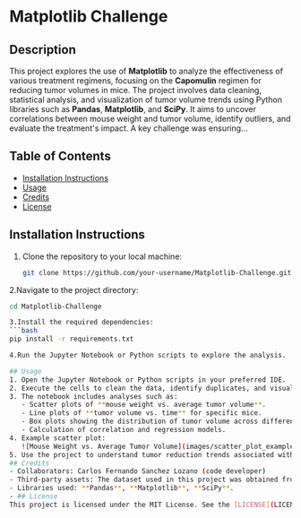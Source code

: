 # Matplotlib Challenge

## Description
This project explores the use of **Matplotlib** to analyze the effectiveness of various treatment regimens, focusing on the **Capomulin** regimen for reducing tumor volumes in mice. The project involves data cleaning, statistical analysis, and visualization of tumor volume trends using Python libraries such as **Pandas**, **Matplotlib**, and **SciPy**. It aims to uncover correlations between mouse weight and tumor volume, identify outliers, and evaluate the treatment's impact. A key challenge was ensuring...
 
## Table of Contents
- [Installation Instructions](#installation-instructions)
- [Usage](#usage)
- [Credits](#credits)
- [License](#license)

## Installation Instructions
1. Clone the repository to your local machine:
   ```bash
   git clone https://github.com/your-username/Matplotlib-Challenge.git
   
2.Navigate to the project directory:
```bash
cd Matplotlib-Challenge

3.Install the required dependencies:
```bash
pip install -r requirements.txt

4.Run the Jupyter Notebook or Python scripts to explore the analysis.

## Usage
1. Open the Jupyter Notebook or Python scripts in your preferred IDE.
2. Execute the cells to clean the data, identify duplicates, and visualize tumor volume trends.
3. The notebook includes analyses such as:
   - Scatter plots of **mouse weight vs. average tumor volume**.
   - Line plots of **tumor volume vs. time** for specific mice.
   - Box plots showing the distribution of tumor volume across different regimens.
   - Calculation of correlation and regression models.
4. Example scatter plot:
   ![Mouse Weight vs. Average Tumor Volume](images/scatter_plot_example.png)
5. Use the project to understand tumor reduction trends associated with Capomulin and other regimens.
## Credits
- Collaborators: Carlos Fernando Sanchez Lozano (code developer)
- Third-party assets: The dataset used in this project was obtained from a mock clinical trial dataset provided as part of a data analysis bootcamp.
- Libraries used: **Pandas**, **Matplotlib**, **SciPy**.
- ## License
This project is licensed under the MIT License. See the [LICENSE](LICENSE) file for more details.




